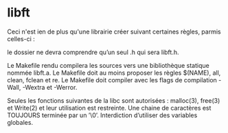 # libft

Ceci n'est ien de plus qu'une librairie créer suivant certaines règles, parmis celles-ci :


le dossier ne devra comprendre qu’un seul .h qui sera libft.h.

Le Makefile rendu compilera les sources vers une bibliothèque statique nommée libft.a.
Le Makefile doit au moins proposer les règles $(NAME), all, clean, fclean et re.
Le Makefile doit compiler avec les flags de compilation -Wall, -Wextra et -Werror.

Seules les fonctions suivantes de la libc sont autorisées : malloc(3), free(3) et Write(2) et leur utilisation est restreinte.
Une chaine de caractères est TOUJOURS terminée par un ’\0’.
Interdiction d’utiliser des variables globales.
